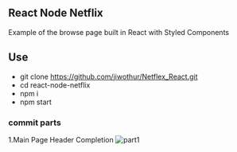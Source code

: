 ## React Node Netflix
Example of the browse page built in React with Styled Components
## Use
* git clone https://github.com/jiwothur/Netflex_React.git
* cd react-node-netflix
* npm i
* npm start
### commit parts
1.Main Page Header Completion
![part1](https://user-images.githubusercontent.com/46639966/77138515-a5b5c780-6ab5-11ea-8619-45460f7f4364.PNG)

